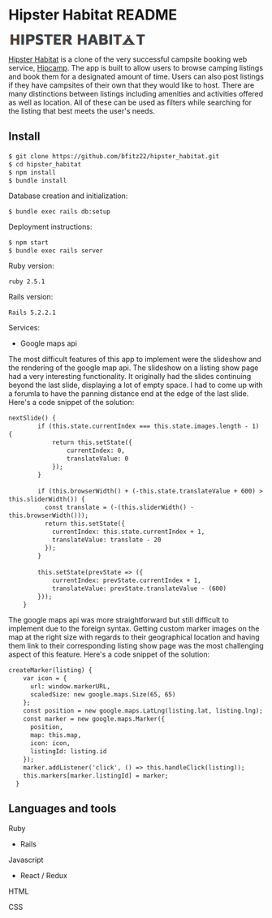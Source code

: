 # Hipster Habitat README

![main logo](app/assets/images/screenshots/main-logo.png)

[Hipster Habitat](https://hipster-habitat.herokuapp.com/#/) is a clone of the very successful campsite booking web service, [Hipcamp](https://www.hipcamp.com/). The app is built to allow users to browse camping listings and book them for a designated amount of time. Users can also post listings if they have campsites of their own that they would like to host. There are many distinctions between listings including amenities and activities offered as well as location. All of these can be used as filters while searching for the listing that best meets the user's needs. 

## Install

```
$ git clone https://github.com/bfitz22/hipster_habitat.git
$ cd hipster_habitat
$ npm install
$ bundle install
```

Database creation and initialization:
```
$ bundle exec rails db:setup
```

Deployment instructions:
```
$ npm start
$ bundle exec rails server
```

Ruby version: 
```
ruby 2.5.1
```

Rails version: 
```
Rails 5.2.2.1
```

Services: 
* Google maps api

The most difficult features of this app to implement were the slideshow and the rendering of the google map api. The slideshow on a listing show page had a very interesting functionality. It originally had the slides continuing beyond the last slide, displaying a lot of empty space. I had to come up with a forumla to have the panning distance end at the edge of the last slide. Here's a code snippet of the solution:

```
nextSlide() {
        if (this.state.currentIndex === this.state.images.length - 1) {
            return this.setState({
                currentIndex: 0, 
                translateValue: 0
            });
        }

        if (this.browserWidth() + (-this.state.translateValue + 600) > this.sliderWidth()) {
          const translate = (-(this.sliderWidth() - this.browserWidth()));
          return this.setState({
            currentIndex: this.state.currentIndex + 1,
            translateValue: translate - 20
          });
        }

        this.setState(prevState => ({
            currentIndex: prevState.currentIndex + 1,
            translateValue: prevState.translateValue - (600)
        }));
    }
```

The google maps api was more straightforward but still difficult to implement due to the foreign syntax. Getting custom marker images on the map at the right size with regards to their geographical location and having them link to their corresponding listing show page was the most challenging aspect of this feature. Here's a code snippet of the solution: 

```
createMarker(listing) {
    var icon = {
      url: window.markerURL,
      scaledSize: new google.maps.Size(65, 65)
    };
    const position = new google.maps.LatLng(listing.lat, listing.lng);
    const marker = new google.maps.Marker({
      position, 
      map: this.map,
      icon: icon,
      listingId: listing.id
    });
    marker.addListener('click', () => this.handleClick(listing));
    this.markers[marker.listingId] = marker; 
  }
```
## Languages and tools
Ruby 
* Rails

Javascript
* React / Redux

HTML

CSS

